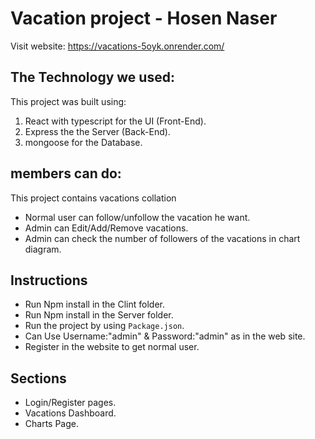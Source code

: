 # Vacation project - Hosen Naser

Visit website: https://vacations-5oyk.onrender.com/
## The Technology we used:

This project was built using:

1. React with typescript for the UI (Front-End).
2. Express the the Server (Back-End).
3. mongoose for the Database.

## members can do:

This project contains vacations collation

- Normal user can follow/unfollow the vacation he want.
- Admin can Edit/Add/Remove vacations.
- Admin can check the number of followers of the vacations in chart diagram.

## Instructions

- Run Npm install in the Clint folder.
- Run Npm install in the Server folder.
- Run the project by using `Package.json`.
- Can Use Username:"admin" & Password:"admin" as in the web site.
- Register in the website to get normal user.

## Sections

- Login/Register pages.
- Vacations Dashboard.
- Charts Page.
